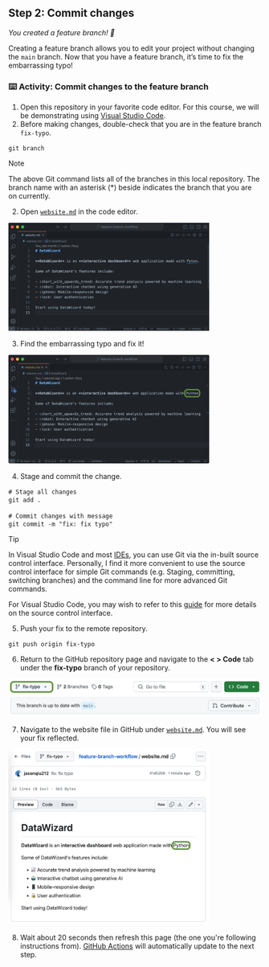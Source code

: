 <!--
  <<< Author notes: Step 2 >>>
  Start this step by acknowledging the previous step.
  Define terms and link to docs.github.com.
  TBD-step-2-notes.
-->

## Step 2: Commit changes

_You created a feature branch! :tada:_

Creating a feature branch allows you to edit your project without changing the `main` branch. Now that you have a feature branch, it’s time to fix the embarrassing typo!

### :keyboard: Activity: Commit changes to the feature branch

1. Open this repository in your favorite code editor. For this course, we will be demonstrating using [Visual Studio Code](https://code.visualstudio.com/).
2. Before making changes, double-check that you are in the feature branch `fix-typo`.

```
git branch
```

> [!NOTE]
> The above Git command lists all of the branches in this local repository. The branch name with an asterisk (\*) beside indicates the branch that you are on currently.

2. Open [`website.md`](/website.md) in the code editor.

<img src="../../images/website.png" alt="Website" width="400">

3. Find the embarrassing typo and fix it!

<img src="../../images/fixed-website.png" alt="Fixed Website" width="400">

4. Stage and commit the change.

```
# Stage all changes
git add .

# Commit changes with message
git commit -m "fix: fix typo"
```

> [!TIP]
> In Visual Studio Code and most [IDEs](https://www.geeksforgeeks.org/what-is-ide/), you can use Git via the in-built source control interface. Personally, I find it more convenient to use the source control interface for simple Git commands (e.g. Staging, committing, switching branches) and the command line for more advanced Git commands.
>
> For Visual Studio Code, you may wish to refer to this [guide](https://code.visualstudio.com/docs/sourcecontrol/overview) for more details on the source control interface.

5. Push your fix to the remote repository.

```
git push origin fix-typo
```

6. Return to the GitHub repository page and navigate to the **< > Code** tab under the **fix-typo** branch of your repository.

<img src="../../images/fix-typo-branch.png" alt="fix-typo Branch" width="650">

7. Navigate to the website file in GitHub under [`website.md`](/website.md). You will see your fix reflected.

<img src="../../images/fixed-website-on-github.png" alt="Fixed website" width="400">

8. Wait about 20 seconds then refresh this page (the one you're following instructions from). [GitHub Actions](https://docs.github.com/en/actions) will automatically update to the next step.
